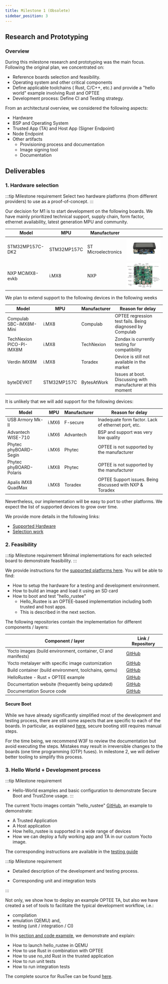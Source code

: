 ```yaml
---
title: Milestone 1 (Obsolete)
sidebar_position: 3
---
```


## Research and Prototyping

### Overview

During this milestone research and prototyping was the main focus. Following the original plan, we concentrated on:

- Reference boards selection and feasibility.
- Operating system and other critical components
- Define applicable toolchains ( Rust, C/C++, etc.) and provide a "hello world" example involving Rust and OPTEE
- Development process: Define CI and Testing strategy.

From an architectural overview, we considered the following aspects:

- Hardware
- BSP and Operating System
- Trusted App (TA) and Host App (Signer Endpoint)
- Node Endpoint
- Other artifacts
  - Provisioning process and documentation
  - Image signing tool
  - Documentation

## Deliverables

### 1. Hardware selection

:::tip Milestone requirement
Select two hardware platforms (from different providers) to use as a proof-of-concept.
:::

Our decision for M1 is to start development on the following boards. We have mainly prioritized technical support, supply chain, form factor, ethernet availability, latest generation MPU and community.

| Model           | MPU         | Manufacturer        |                                           |
| --------------- | ----------- | ------------------- | ----------------------------------------- |
| STM32MP157C-DK2 | STM32MP157C | ST Microelectronics | ![](../assets/STM32MP157C-DK2_angle2.jpg) |
| NXP MCiMX8-evkb | i.MX8       | NXP                 | ![](../assets/imx8m.png)                  |

We plan to extend support to the following devices in the following weeks

| Model                    | MPU         | Manufacturer | Reason for delay                                            |
| ------------------------ | ----------- | ------------ | ----------------------------------------------------------- |
| Compulab SBC-iMX8M-Mini  | i.MX8       | Compulab     | OPTEE regression test fails. Being diagnosed by Compulab    |
| TechNexion PICO-PI-IMX8M | i.MX8       | TechNexion   | Zondax is currently testing for compatibility               |
| Verdin iMX8M             | i.MX8       | Toradex      | Device is still not available in the market                 |
| byteDEVKIT               | STM32MP157C | BytesAtWork  | Issues at boot. Discussing with manufacturer at this moment |

It is unlikely that we will add support for the following devices:

| Model                   | MPU   | Manufacturer | Reason for delay                                         |
| ----------------------- | ----- | ------------ | -------------------------------------------------------- |
| USB Armory Mk-II        | i.MX6 | F-secure     | Inadequate form factor. Lack of ethernet port, etc.      |
| Advantech WISE-710      | i.MX6 | Advantech    | BSP and support was very low quality                     |
| Phytec phyBOARD-Segin   | i.MX6 | Phytec       | OPTEE is not supported by the manufacturer               |
| Phytec phyBOARD-Polaris | i.MX8 | Phytec       | OPTEE is not supported by the manufacturer               |
| Apalis iMX8 QuadMax     | i.MX8 | Toradex      | OPTEE Support issues. Being discussed with NXP & Toradex |

Nevertheless, our implementation will be easy to port to other platforms. We expect the list of supported devices to grow over time.

We provide more details in the following links:

- [Supported Hardware](http://localhost:8081/zondbox-docs/Overview.html#hardware)
- [Selection work](http://localhost:8081/zondbox-docs/HardwareSelection.html)

### 2. Feasibility

:::tip Milestone requirement
Minimal implementations for each selected board to demonstrate feasibility.
:::

We provide instructions for the [supported platforms here](https://zondax.github.io/zondbox-docs/Overview.html). You will be able to find:

- How to setup the hardware for a testing and development environment.
- How to build an image and load it using an SD card
- How to boot and test "hello_rustee"
  - Hello_Rustee is an OPTEE-based implementation including both trusted and host apps.
  - This is described in the next section.

The following repositories contain the implementation for different components / layers:

| Component / layer                                             | Link / Repository                                             |
| ------------------------------------------------------------- | ------------------------------------------------------------- |
| Yocto images (build environment, container, CI and manifests) | [GitHub](https://github.com/Zondax/tee-images)                |
| Yocto metalayer with specific image customization             | [GitHub](https://github.com/Zondax/meta-zondax)               |
| Build container (build environment, toolchains, qemu)         | [GitHub](https://github.com/Zondax/docker-builder)            |
| HelloRustee - Rust + OPTEE example                            | [GitHub](https://github.com/Zondax/hello-rustee/)             |
| Documentation website (frequently being updated)              | [GitHub](https://zondax.github.io/zondbox-docs/Overview.html) |
| Documentation Source code                                     | [GitHub](https://github.com/Zondax/zondbox-docs)              |

#### Secure Boot

While we have already significantly simplified most of the development and testing process, there are still some aspects that are specific to each of the boards.
In particular, as explained [here](https://zondax.github.io/zondbox-docs/SecureBoot.html#stm32mp157c-devices), secure booting still requires manual steps.

For the time being, we recommend W3F to review the documentation but avoid executing the steps. Mistakes may result in irreversible changes to the boards (one time programming (OTP) fuses).
In milestone 2, we will deliver better tooling to simplify this process.

### 3. Hello World + Development process

:::tip Milestone requirement

- Hello-World examples and basic configuration to demonstrate Secure Boot and TrustZone usage.
  :::

The current Yocto images contain "hello_rustee" [GitHub](https://github.com/Zondax/hello-rustee/), an example to demonstrate:

- A Trusted Application
- A Host application
- How hello_rustee is supported in a wide range of devices
- How we can deploy a fully working app and TA in our custom Yocto image.

The corresponding instructions are available in the [testing guide](https://zondax.github.io/zondbox-docs/Overview.html#hello-rustee)

:::tip Milestone requirement

- Detailed description of the development and testing process.

- Corresponding unit and integration tests

:::

Not only, we show how to deploy an example OPTEE TA, but also we have created a set of tools to facilitate the typical development workflow, i.e.:

- compilation
- emulation (QEMU) and,
- testing (unit / integration / CI)

In this [section and code example](https://zondax.github.io/zondbox-docs/Overview.html#hello-rustee), we demonstrate and explain:

- How to launch hello_rustee in QEMU
- How to use Rust in combination with OPTEE
- How to use no_std Rust in the trusted application
- How to run unit tests
- How to run integration tests

The complete source for RusTee can be found [here](https://github.com/Zondax/hello-rustee/).
